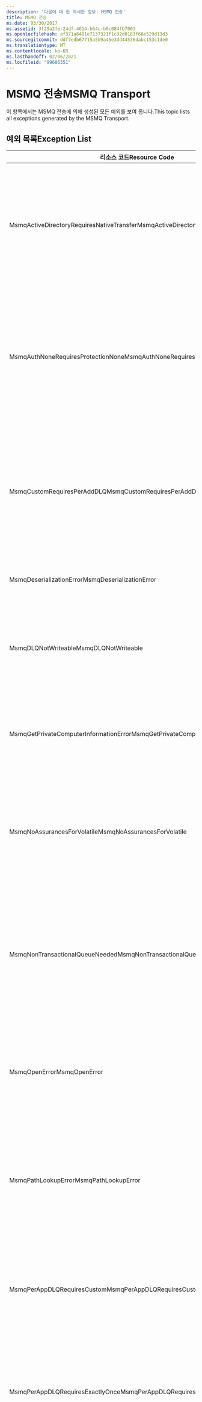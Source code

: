 ```yaml
---
description: '다음에 대 한 자세한 정보: MSMQ 전송'
title: MSMQ 전송
ms.date: 03/30/2017
ms.assetid: 3f29a2fe-24df-4614-b64c-b0c084fb7003
ms.openlocfilehash: af371a6481e7137321f1c32d0183f68e529d13d3
ms.sourcegitcommit: ddf7edb67715a5b9a45e3dd44536dabc153c1de0
ms.translationtype: MT
ms.contentlocale: ko-KR
ms.lasthandoff: 02/06/2021
ms.locfileid: "99686351"
---
```

# <a name="msmq-transport"></a><span data-ttu-id="a6d47-103">MSMQ 전송</span><span class="sxs-lookup"><span data-stu-id="a6d47-103">MSMQ Transport</span></span>

<span data-ttu-id="a6d47-104">이 항목에서는 MSMQ 전송에 의해 생성된 모든 예외를 보여 줍니다.</span><span class="sxs-lookup"><span data-stu-id="a6d47-104">This topic lists all exceptions generated by the MSMQ Transport.</span></span>  
  
## <a name="exception-list"></a><span data-ttu-id="a6d47-105">예외 목록</span><span class="sxs-lookup"><span data-stu-id="a6d47-105">Exception List</span></span>  
  
|<span data-ttu-id="a6d47-106">리소스 코드</span><span class="sxs-lookup"><span data-stu-id="a6d47-106">Resource Code</span></span>|<span data-ttu-id="a6d47-107">리소스 문자열</span><span class="sxs-lookup"><span data-stu-id="a6d47-107">Resource String</span></span>|  
|-------------------|---------------------|  
|<span data-ttu-id="a6d47-108">MsmqActiveDirectoryRequiresNativeTransfer</span><span class="sxs-lookup"><span data-stu-id="a6d47-108">MsmqActiveDirectoryRequiresNativeTransfer</span></span>|<span data-ttu-id="a6d47-109">메시지에 대한 바인딩을 확인하지 못했습니다.</span><span class="sxs-lookup"><span data-stu-id="a6d47-109">The binding validation for the message failed.</span></span> <span data-ttu-id="a6d47-110">클라이언트가 메시지를 보낼 수 없습니다.</span><span class="sxs-lookup"><span data-stu-id="a6d47-110">The client cannot send messages.</span></span> <span data-ttu-id="a6d47-111">바인딩 속성의 충돌로 인해 이 오류가 발생했습니다.</span><span class="sxs-lookup"><span data-stu-id="a6d47-111">A conflict in the binding properties caused this failure.</span></span> <span data-ttu-id="a6d47-112">UseActiveDirectory가 true로 설정되고 QueueTransferProtocol이 Native로 설정됩니다.</span><span class="sxs-lookup"><span data-stu-id="a6d47-112">The UseActiveDirectory is set to true and QueueTransferProtocol is set to Native.</span></span> <span data-ttu-id="a6d47-113">충돌을 해결하려면 이러한 속성 중 하나를 수정하십시오.</span><span class="sxs-lookup"><span data-stu-id="a6d47-113">To resolve the conflict, correct one of the properties.</span></span>|  
|<span data-ttu-id="a6d47-114">MsmqAuthNoneRequiresProtectionNone</span><span class="sxs-lookup"><span data-stu-id="a6d47-114">MsmqAuthNoneRequiresProtectionNone</span></span>|<span data-ttu-id="a6d47-115">서비스에 대한 바인딩 유효성 검사에 실패했습니다.</span><span class="sxs-lookup"><span data-stu-id="a6d47-115">The binding validation for the service failed.</span></span> <span data-ttu-id="a6d47-116">서비스 엔드포인트 또는 클라이언트를 시작할 수 없습니다.</span><span class="sxs-lookup"><span data-stu-id="a6d47-116">The service endpoint or the client cannot be started.</span></span> <span data-ttu-id="a6d47-117">바인딩 속성의 충돌로 인해 이 오류가 발생했습니다.</span><span class="sxs-lookup"><span data-stu-id="a6d47-117">A conflict in the binding properties caused this failure.</span></span> <span data-ttu-id="a6d47-118">MsmqAuthenticationMode가 None으로 설정되고 MsmqProtectionLevel이 None으로 설정되지 않습니다.</span><span class="sxs-lookup"><span data-stu-id="a6d47-118">The MsmqAuthenticationMode is set to None and MsmqProtectionLevel is not set to None.</span></span> <span data-ttu-id="a6d47-119">충돌을 해결하려면 이러한 속성 중 하나를 수정하십시오.</span><span class="sxs-lookup"><span data-stu-id="a6d47-119">To resolve to conflict, correct one of the properties.</span></span>|  
|<span data-ttu-id="a6d47-120">MsmqCustomRequiresPerAddDLQ</span><span class="sxs-lookup"><span data-stu-id="a6d47-120">MsmqCustomRequiresPerAddDLQ</span></span>|<span data-ttu-id="a6d47-121">메시지에 대한 바인딩을 확인하지 못했습니다.</span><span class="sxs-lookup"><span data-stu-id="a6d47-121">The binding validation for the message failed.</span></span> <span data-ttu-id="a6d47-122">클라이언트가 메시지를 보낼 수 없습니다.</span><span class="sxs-lookup"><span data-stu-id="a6d47-122">The client cannot send the message.</span></span> <span data-ttu-id="a6d47-123">DeadLetterQueue가 Custom으로 설정되었으나 CustomDeadLetterQueue가 지정되지 않았습니다.</span><span class="sxs-lookup"><span data-stu-id="a6d47-123">The DeadLetterQueue is set to Custom, but the CustomDeadLetterQueue is not specified.</span></span> <span data-ttu-id="a6d47-124">CustomDeadLetterQueue 속성에서 각 애플리케이션에 대해 배달 못 한 편지 큐의 URI를 지정합니다.</span><span class="sxs-lookup"><span data-stu-id="a6d47-124">Specify the URI of the dead letter queue for each application in the CustomDeadLetterQueue property.</span></span>|  
|<span data-ttu-id="a6d47-125">MsmqDeserializationError</span><span class="sxs-lookup"><span data-stu-id="a6d47-125">MsmqDeserializationError</span></span>|<span data-ttu-id="a6d47-126">XML 메시지를 역직렬화하는 동안 오류가 발생했습니다.</span><span class="sxs-lookup"><span data-stu-id="a6d47-126">An error was encountered while deserializing the XML message.</span></span> <span data-ttu-id="a6d47-127">메시지를 받을 수 없으며 삭제됩니다.</span><span class="sxs-lookup"><span data-stu-id="a6d47-127">The message cannot be received and is dropped.</span></span>|  
|<span data-ttu-id="a6d47-128">MsmqDLQNotWriteable</span><span class="sxs-lookup"><span data-stu-id="a6d47-128">MsmqDLQNotWriteable</span></span>|<span data-ttu-id="a6d47-129">클라이언트에 대한 바인딩을 확인하지 못했습니다.</span><span class="sxs-lookup"><span data-stu-id="a6d47-129">The binding validation for the client failed.</span></span> <span data-ttu-id="a6d47-130">클라이언트가 메시지를 보낼 수 없습니다.</span><span class="sxs-lookup"><span data-stu-id="a6d47-130">The client cannot send a message.</span></span> <span data-ttu-id="a6d47-131">지정된 배달 못 한 편지 큐가 없거나 쓸 수 없습니다.</span><span class="sxs-lookup"><span data-stu-id="a6d47-131">The specified dead-letter queue does not exist or cannot be written.</span></span> <span data-ttu-id="a6d47-132">쓰기 위한 적절한 권한이 있는 큐가 있는지 확인합니다.</span><span class="sxs-lookup"><span data-stu-id="a6d47-132">Ensure the queue exists with the proper authorization to write to it.</span></span>|  
|<span data-ttu-id="a6d47-133">MsmqGetPrivateComputerInformationError</span><span class="sxs-lookup"><span data-stu-id="a6d47-133">MsmqGetPrivateComputerInformationError</span></span>|<span data-ttu-id="a6d47-134">지정된 오류로 인해 버전을 검사하지 못했습니다.</span><span class="sxs-lookup"><span data-stu-id="a6d47-134">The version check failed with the specified error.</span></span> <span data-ttu-id="a6d47-135">MSMQ의 버전을 검색할 수 없습니다. 대기 중인 채널의 모든 작업이 실패합니다.</span><span class="sxs-lookup"><span data-stu-id="a6d47-135">The version of MSMQ cannot be detected All operations that are on the queued channel will fail.</span></span> <span data-ttu-id="a6d47-136">MSMQ가 설치되었으며 사용할 수 있는지 확인하십시오.</span><span class="sxs-lookup"><span data-stu-id="a6d47-136">Ensure that MSMQ is installed and is available.</span></span>|  
|<span data-ttu-id="a6d47-137">MsmqNoAssurancesForVolatile</span><span class="sxs-lookup"><span data-stu-id="a6d47-137">MsmqNoAssurancesForVolatile</span></span>|<span data-ttu-id="a6d47-138">서비스에 대한 바인딩 유효성 검사에 실패했습니다.</span><span class="sxs-lookup"><span data-stu-id="a6d47-138">The binding validation for the service failed.</span></span> <span data-ttu-id="a6d47-139">서비스 엔드포인트 또는 클라이언트를 시작할 수 없습니다.</span><span class="sxs-lookup"><span data-stu-id="a6d47-139">The service endpoint or the client cannot be started.</span></span> <span data-ttu-id="a6d47-140">ExactlyOnce 속성이 true로 설정되고 Durable 속성이 false로 설정됩니다.</span><span class="sxs-lookup"><span data-stu-id="a6d47-140">The ExactlyOnce property is set to true and the Durable property is set to false.</span></span> <span data-ttu-id="a6d47-141">이는 지원되지 않습니다.</span><span class="sxs-lookup"><span data-stu-id="a6d47-141">This is not supported.</span></span> <span data-ttu-id="a6d47-142">충돌을 해결하려면 이러한 속성 중 하나를 수정하십시오.</span><span class="sxs-lookup"><span data-stu-id="a6d47-142">To resolve the conflict, correct one of these properties.</span></span>|  
|<span data-ttu-id="a6d47-143">MsmqNonTransactionalQueueNeeded</span><span class="sxs-lookup"><span data-stu-id="a6d47-143">MsmqNonTransactionalQueueNeeded</span></span>|<span data-ttu-id="a6d47-144">바인딩 및 MSMQ 큐 구성 사이에 불일치가 감지되었습니다.</span><span class="sxs-lookup"><span data-stu-id="a6d47-144">A mismatch between the binding and MSMQ queue configuration was detected.</span></span> <span data-ttu-id="a6d47-145">서비스 엔드포인트를 시작할 수 없습니다.</span><span class="sxs-lookup"><span data-stu-id="a6d47-145">The service endpoint cannot be started.</span></span> <span data-ttu-id="a6d47-146">ExactlyOnce 속성이 false로 설정되었고 메시지를 읽을 큐가 트랜잭션 큐입니다.</span><span class="sxs-lookup"><span data-stu-id="a6d47-146">The ExactlyOnce property is set to false and the queue to read messages from is a transactional queue.</span></span> <span data-ttu-id="a6d47-147">ExactlyOnce 속성을 true로 설정하여 오류를 수정하거나 비트랜잭션 바인딩을 만드십시오.</span><span class="sxs-lookup"><span data-stu-id="a6d47-147">Correct the error by setting the ExactlyOnce property to true or create a non-transactional binding.</span></span>|  
|<span data-ttu-id="a6d47-148">MsmqOpenError</span><span class="sxs-lookup"><span data-stu-id="a6d47-148">MsmqOpenError</span></span>|<span data-ttu-id="a6d47-149">지정된 큐를 여는 동안 오류가 발생했습니다.</span><span class="sxs-lookup"><span data-stu-id="a6d47-149">An error occurred while opening the specified queue.</span></span> <span data-ttu-id="a6d47-150">큐에서 메시지를 보내거나 받을 수 없습니다.</span><span class="sxs-lookup"><span data-stu-id="a6d47-150">The message cannot be sent or received from the queue.</span></span> <span data-ttu-id="a6d47-151">MSMQ가 설치되었으며 실행 중인지 확인하십시오.</span><span class="sxs-lookup"><span data-stu-id="a6d47-151">Ensure that MSMQ is installed and running.</span></span> <span data-ttu-id="a6d47-152">또한 필수 액세스 모드 및 권한을 사용하여 큐를 열 수 있는지 확인하십시오.</span><span class="sxs-lookup"><span data-stu-id="a6d47-152">Also ensure that the queue is available to open with the required access mode and authorization.</span></span>|  
|<span data-ttu-id="a6d47-153">MsmqPathLookupError</span><span class="sxs-lookup"><span data-stu-id="a6d47-153">MsmqPathLookupError</span></span>|<span data-ttu-id="a6d47-154">지정된 큐 경로 이름을 형식 이름으로 변환할 때 오류가 발생했습니다.</span><span class="sxs-lookup"><span data-stu-id="a6d47-154">An error occurred when converting the specified queue path name to the format name.</span></span> <span data-ttu-id="a6d47-155">대기 중인 채널의 모든 작업이 실패했습니다.</span><span class="sxs-lookup"><span data-stu-id="a6d47-155">All operations on the queued channel failed.</span></span> <span data-ttu-id="a6d47-156">큐 주소가 올바른지 확인하십시오.</span><span class="sxs-lookup"><span data-stu-id="a6d47-156">Ensure that the queue address is valid.</span></span> <span data-ttu-id="a6d47-157">Active Directory 통합을 사용하도록 설정하여 MSMQ를 설치해야 하고 MSMQ에 액세스할 수 있어야 합니다.</span><span class="sxs-lookup"><span data-stu-id="a6d47-157">MSMQ must be installed with Active Directory integration enabled and access to it is available.</span></span>|  
|<span data-ttu-id="a6d47-158">MsmqPerAppDLQRequiresCustom</span><span class="sxs-lookup"><span data-stu-id="a6d47-158">MsmqPerAppDLQRequiresCustom</span></span>|<span data-ttu-id="a6d47-159">클라이언트에 대한 바인딩 유효성 검사에 실패했습니다.</span><span class="sxs-lookup"><span data-stu-id="a6d47-159">The binding validation on the client failed.</span></span> <span data-ttu-id="a6d47-160">클라이언트가 메시지를 보낼 수 없습니다.</span><span class="sxs-lookup"><span data-stu-id="a6d47-160">The client cannot send messages.</span></span> <span data-ttu-id="a6d47-161">CustomDeadLetterQueue 속성이 설정되었으나 DeadLetterQueue 속성이 Custom으로 설정되지 않았습니다.</span><span class="sxs-lookup"><span data-stu-id="a6d47-161">The CustomDeadLetterQueue property is set, but the DeadLetterQueue property is not set to Custom.</span></span> <span data-ttu-id="a6d47-162">DeadLetterQueue 속성을 Custom으로 설정합니다.</span><span class="sxs-lookup"><span data-stu-id="a6d47-162">Set the DeadLetterQueue property to Custom.</span></span>|  
|<span data-ttu-id="a6d47-163">MsmqPerAppDLQRequiresExactlyOnce</span><span class="sxs-lookup"><span data-stu-id="a6d47-163">MsmqPerAppDLQRequiresExactlyOnce</span></span>|<span data-ttu-id="a6d47-164">클라이언트에 대한 바인딩을 확인하지 못했습니다.</span><span class="sxs-lookup"><span data-stu-id="a6d47-164">The binding validation for the client failed.</span></span> <span data-ttu-id="a6d47-165">클라이언트가 메시지를 보낼 수 없습니다.</span><span class="sxs-lookup"><span data-stu-id="a6d47-165">The client cannot send messages.</span></span> <span data-ttu-id="a6d47-166">바인딩 속성의 충돌로 인해 이 오류가 발생했습니다.</span><span class="sxs-lookup"><span data-stu-id="a6d47-166">A conflict in the binding properties is causing the failure.</span></span> <span data-ttu-id="a6d47-167">사용자 지정 배달 못 한 편지 큐를 사용하려면 ExactlyOnce를 true로 설정하여 충돌을 해결해야 합니다.</span><span class="sxs-lookup"><span data-stu-id="a6d47-167">To use the custom dead-letter queue, ExactlyOnce must be set to true to resolve to conflict.</span></span>|  
|<span data-ttu-id="a6d47-168">MsmqPerAppDLQRequiresMsmq4</span><span class="sxs-lookup"><span data-stu-id="a6d47-168">MsmqPerAppDLQRequiresMsmq4</span></span>|<span data-ttu-id="a6d47-169">바인딩 및 MSMQ 구성 사이에 불일치가 감지되었습니다.</span><span class="sxs-lookup"><span data-stu-id="a6d47-169">A mismatch between the binding and MSMQ configuration was detected.</span></span> <span data-ttu-id="a6d47-170">클라이언트가 메시지를 보낼 수 없습니다.</span><span class="sxs-lookup"><span data-stu-id="a6d47-170">The client cannot send messages.</span></span> <span data-ttu-id="a6d47-171">사용자 지정 배달 못 한 편지 큐를 사용하려면 MSMQ 버전 4.0 이상이 있어야 합니다.</span><span class="sxs-lookup"><span data-stu-id="a6d47-171">To use the custom dead-letter queue, you must have MSMQ version 4.0 or higher.</span></span> <span data-ttu-id="a6d47-172">MSMQ 버전 4.0 이상이 없을 경우 DeadLetterQueue 속성을 System 또는 None으로 설정하십시오.</span><span class="sxs-lookup"><span data-stu-id="a6d47-172">If you do not have MSMQ version 4.0 or higher set the DeadLetterQueue property to System or None.</span></span>|  
|<span data-ttu-id="a6d47-173">MsmqReceiveError</span><span class="sxs-lookup"><span data-stu-id="a6d47-173">MsmqReceiveError</span></span>|<span data-ttu-id="a6d47-174">큐에서 메시지를 수신하는 동안 오류가 발생했습니다.</span><span class="sxs-lookup"><span data-stu-id="a6d47-174">An error occurred while receiving a message from the queue.</span></span> <span data-ttu-id="a6d47-175">MSMQ가 설치되었으며 실행 중인지 확인하십시오.</span><span class="sxs-lookup"><span data-stu-id="a6d47-175">Ensure that MSMQ is installed and running.</span></span> <span data-ttu-id="a6d47-176">수신할 큐를 사용할 수 있는지 확인하십시오.</span><span class="sxs-lookup"><span data-stu-id="a6d47-176">Make sure the queue is available to receive from.</span></span>|  
|<span data-ttu-id="a6d47-177">MsmqSameTransactionExpected</span><span class="sxs-lookup"><span data-stu-id="a6d47-177">MsmqSameTransactionExpected</span></span>|<span data-ttu-id="a6d47-178">이 세션에 대해 트랜잭션 오류가 발생했습니다.</span><span class="sxs-lookup"><span data-stu-id="a6d47-178">A transaction error occurred for this session.</span></span> <span data-ttu-id="a6d47-179">세션 채널에 오류가 발생했습니다.</span><span class="sxs-lookup"><span data-stu-id="a6d47-179">The session channel is faulted.</span></span> <span data-ttu-id="a6d47-180">세션의 메시지를 보내거나 받을 수 없습니다.</span><span class="sxs-lookup"><span data-stu-id="a6d47-180">Messages in the session cannot be sent or received.</span></span> <span data-ttu-id="a6d47-181">대기 중인 세션을 둘 이상의 트랜잭션과 연결할 수 없습니다.</span><span class="sxs-lookup"><span data-stu-id="a6d47-181">A queued session cannot be associated with more than one transaction.</span></span> <span data-ttu-id="a6d47-182">세션의 모든 메시지를 단일 트랜잭션을 사용하여 보내거나 받을 수 있는지 확인하십시오.</span><span class="sxs-lookup"><span data-stu-id="a6d47-182">Ensure that all messages in the session are sent or received using a single transaction.</span></span>|  
|<span data-ttu-id="a6d47-183">MsmqSendError</span><span class="sxs-lookup"><span data-stu-id="a6d47-183">MsmqSendError</span></span>|<span data-ttu-id="a6d47-184">지정된 큐에 보내는 동안 오류가 발생했습니다.</span><span class="sxs-lookup"><span data-stu-id="a6d47-184">An error occurred while sending to the specified queue.</span></span> <span data-ttu-id="a6d47-185">MSMQ가 설치되었으며 실행 중인지 확인하십시오.</span><span class="sxs-lookup"><span data-stu-id="a6d47-185">Ensure that MSMQ is installed and running.</span></span> <span data-ttu-id="a6d47-186">로컬 큐로 보내는 중이면 필수 액세스 모드 및 권한과 함께 큐가 존재하는지 확인하십시오.</span><span class="sxs-lookup"><span data-stu-id="a6d47-186">If you are sending to a local queue, ensure the queue exists with the required access mode and authorization.</span></span>|  
|<span data-ttu-id="a6d47-187">MsmqTimeSpanTooLarge</span><span class="sxs-lookup"><span data-stu-id="a6d47-187">MsmqTimeSpanTooLarge</span></span>|<span data-ttu-id="a6d47-188">메시지 TTL(Time To Live)이 너무 큽니다.</span><span class="sxs-lookup"><span data-stu-id="a6d47-188">The message time to live is too large.</span></span> <span data-ttu-id="a6d47-189">메시지를 보낼 수 없습니다.</span><span class="sxs-lookup"><span data-stu-id="a6d47-189">The message cannot be sent.</span></span> <span data-ttu-id="a6d47-190">메시지 TTL(Time To Live)은 Int32 최대값을 초과할 수 없습니다.</span><span class="sxs-lookup"><span data-stu-id="a6d47-190">The message Time To Live (TTL) cannot exceed the Int32 maximum value.</span></span>|  
|<span data-ttu-id="a6d47-191">MsmqTokenProviderNeededForCertificates</span><span class="sxs-lookup"><span data-stu-id="a6d47-191">MsmqTokenProviderNeededForCertificates</span></span>|<span data-ttu-id="a6d47-192">X509SecurityTokenProvider를 찾을 수 없습니다.</span><span class="sxs-lookup"><span data-stu-id="a6d47-192">An X509SecurityTokenProvider cannot be found.</span></span> <span data-ttu-id="a6d47-193">메시지를 보낼 수 없습니다.</span><span class="sxs-lookup"><span data-stu-id="a6d47-193">The message cannot be sent.</span></span> <span data-ttu-id="a6d47-194">인증서 인증 모드에는 X.509 토큰 공급자가 필요합니다.</span><span class="sxs-lookup"><span data-stu-id="a6d47-194">The certificate authentication mode requires an X.509 token provider.</span></span> <span data-ttu-id="a6d47-195">설치된 인증서에 보안 토큰 공급자를 사용할 수 있는지 확인합니다.</span><span class="sxs-lookup"><span data-stu-id="a6d47-195">Make sure a security token provider is available for the installed certificate.</span></span>|  
|<span data-ttu-id="a6d47-196">MsmqTransactedDLQExpected</span><span class="sxs-lookup"><span data-stu-id="a6d47-196">MsmqTransactedDLQExpected</span></span>|<span data-ttu-id="a6d47-197">바인딩 및 MSMQ 구성 사이에 불일치가 발생했습니다.</span><span class="sxs-lookup"><span data-stu-id="a6d47-197">A mismatch occurred between the binding and the MSMQ configuration.</span></span> <span data-ttu-id="a6d47-198">메시지를 보낼 수 없습니다.</span><span class="sxs-lookup"><span data-stu-id="a6d47-198">Messages cannot be sent.</span></span> <span data-ttu-id="a6d47-199">바인딩에서 지정된 사용자 지정 배달 못 한 편지 큐가 트랜잭션 큐이어야 합니다.</span><span class="sxs-lookup"><span data-stu-id="a6d47-199">The custom dead-letter queue specified in the binding must be a transaction queue.</span></span> <span data-ttu-id="a6d47-200">사용자 지정 배달 못 한 편지 큐 주소가 올바르고 큐가 트랜잭션 큐인지 확인하십시오.</span><span class="sxs-lookup"><span data-stu-id="a6d47-200">Ensure that the custom dead-letter queue address is correct and the queue is a transactional queue.</span></span>|  
|<span data-ttu-id="a6d47-201">MsmqTransactionalQueueNeeded</span><span class="sxs-lookup"><span data-stu-id="a6d47-201">MsmqTransactionalQueueNeeded</span></span>|<span data-ttu-id="a6d47-202">바인딩 및 MSMQ 큐 구성 사이에 불일치가 발생했습니다.</span><span class="sxs-lookup"><span data-stu-id="a6d47-202">A mismatch between the binding and the MSMQ queue configuration occurred.</span></span> <span data-ttu-id="a6d47-203">서비스 엔드포인트를 시작할 수 없습니다.</span><span class="sxs-lookup"><span data-stu-id="a6d47-203">The service endpoint cannot be started.</span></span> <span data-ttu-id="a6d47-204">ExactlyOnce 속성이 true로 설정되었고 메시지를 읽을 큐가 트랜잭션 큐가 아닙니다.</span><span class="sxs-lookup"><span data-stu-id="a6d47-204">The ExactlyOnce property is set to true and the queue to read messages from is not a transactional queue.</span></span> <span data-ttu-id="a6d47-205">오류를 수정하려면 ExactlyOnce 속성을 false로 설정하거나 이 바인딩에 대한 트랜잭션 큐를 만드십시오.</span><span class="sxs-lookup"><span data-stu-id="a6d47-205">To correct to the error, set the ExactlyOnce property to false or create a transactional queue for this binding.</span></span>|  
|<span data-ttu-id="a6d47-206">MsmqTransactionCurrentRequired</span><span class="sxs-lookup"><span data-stu-id="a6d47-206">MsmqTransactionCurrentRequired</span></span>|<span data-ttu-id="a6d47-207">세션에서 메시지를 보내기 위해 사용할 수 있는 트랜잭션이 없습니다.</span><span class="sxs-lookup"><span data-stu-id="a6d47-207">No transaction is available to send messages in the session.</span></span> <span data-ttu-id="a6d47-208">대기 중인 세션에서 메시지를 보내려면 트랜잭션이 필요합니다.</span><span class="sxs-lookup"><span data-stu-id="a6d47-208">To send a message in a queued session requires a transaction.</span></span> <span data-ttu-id="a6d47-209">세션에서 메시지를 보내기 위해 트랜잭션 범위가 지정되었는지 확인하십시오.</span><span class="sxs-lookup"><span data-stu-id="a6d47-209">Ensure that a transaction scope is specified to send the message in the session.</span></span>|  
|<span data-ttu-id="a6d47-210">MsmqTransactionRequired</span><span class="sxs-lookup"><span data-stu-id="a6d47-210">MsmqTransactionRequired</span></span>|<span data-ttu-id="a6d47-211">트랜잭션이 필요하지만 사용할 수 없습니다.</span><span class="sxs-lookup"><span data-stu-id="a6d47-211">A transaction is required but is not available.</span></span> <span data-ttu-id="a6d47-212">메시지를 보내거나 받을 수 없습니다.</span><span class="sxs-lookup"><span data-stu-id="a6d47-212">Messages cannot be sent or received.</span></span> <span data-ttu-id="a6d47-213">메시지를 보내거나 받기 위해 트랜잭션 범위가 지정되었는지 확인하십시오.</span><span class="sxs-lookup"><span data-stu-id="a6d47-213">Ensure that the transaction scope is specified to send or receive messages.</span></span>|  
|<span data-ttu-id="a6d47-214">MsmqUnsupportedSerializationFormat</span><span class="sxs-lookup"><span data-stu-id="a6d47-214">MsmqUnsupportedSerializationFormat</span></span>|<span data-ttu-id="a6d47-215">deserialization 오류가 발생했습니다.</span><span class="sxs-lookup"><span data-stu-id="a6d47-215">A deserialization error occurred.</span></span> <span data-ttu-id="a6d47-216">메시지를 받을 수 없으며 삭제됩니다.</span><span class="sxs-lookup"><span data-stu-id="a6d47-216">The message cannot be received and is dropped.</span></span> <span data-ttu-id="a6d47-217">지정한 serialization 형식이 지원되지 않습니다.</span><span class="sxs-lookup"><span data-stu-id="a6d47-217">The specified serialization format is not supported.</span></span>|  
|<span data-ttu-id="a6d47-218">MsmqWrongPrivateQueueSyntax</span><span class="sxs-lookup"><span data-stu-id="a6d47-218">MsmqWrongPrivateQueueSyntax</span></span>|<span data-ttu-id="a6d47-219">URL이 올바르지 않습니다.</span><span class="sxs-lookup"><span data-stu-id="a6d47-219">The URL is invalid.</span></span> <span data-ttu-id="a6d47-220">큐의 URL에는 '$' 문자가 포함될 수 없습니다.</span><span class="sxs-lookup"><span data-stu-id="a6d47-220">The URL for the queue cannot contain the '$' character.</span></span> <span data-ttu-id="a6d47-221">net.msmq://machine/private/queueName의 구문을 사용하여 개인 큐의 주소를 지정하십시오.</span><span class="sxs-lookup"><span data-stu-id="a6d47-221">Use the syntax in net.msmq://machine/private/queueName to address a private queue.</span></span>|
